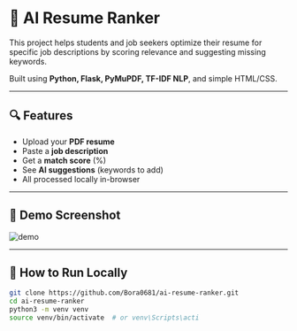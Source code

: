 # 🧠 AI Resume Ranker

This project helps students and job seekers optimize their resume for specific job descriptions by scoring relevance and suggesting missing keywords.

Built using **Python, Flask, PyMuPDF, TF-IDF NLP**, and simple HTML/CSS.

---

## 🔍 Features

- Upload your **PDF resume**
- Paste a **job description**
- Get a **match score** (%)
- See **AI suggestions** (keywords to add)
- All processed locally in-browser

---

## 📸 Demo Screenshot

![demo](demo.png)

---

## 🚀 How to Run Locally

```bash
git clone https://github.com/Bora0681/ai-resume-ranker.git
cd ai-resume-ranker
python3 -m venv venv
source venv/bin/activate  # or venv\Scripts\acti

